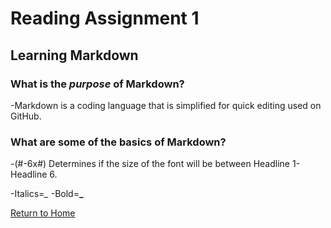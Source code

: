 # Reading Assignment 1
## Learning Markdown

### What is the *purpose* of Markdown?
-Markdown is a coding language that is simplified for quick editing used on GitHub.

### What are some of the basics of Markdown?
-(#-6x#) Determines if the size of the font will be between Headline 1- Headline 6.

-Italics=*_*
-Bold=**_**


[Return to Home](README.md)
